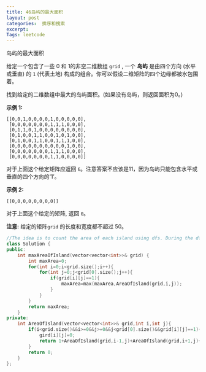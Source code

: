 ```yaml
---
title: 46岛屿的最大面积
layout: post
categories:  排序和搜索
excerpt: 
Tags: leetcode
---
```


岛屿的最大面积

给定一个包含了一些 0 和 1的非空二维数组 `grid` , 一个 **岛屿** 是由四个方向 (水平或垂直) 的 `1` (代表土地) 构成的组合。你可以假设二维矩阵的四个边缘都被水包围着。

找到给定的二维数组中最大的岛屿面积。(如果没有岛屿，则返回面积为0。)

**示例 1:**

```
[[0,0,1,0,0,0,0,1,0,0,0,0,0],
 [0,0,0,0,0,0,0,1,1,1,0,0,0],
 [0,1,1,0,1,0,0,0,0,0,0,0,0],
 [0,1,0,0,1,1,0,0,1,0,1,0,0],
 [0,1,0,0,1,1,0,0,1,1,1,0,0],
 [0,0,0,0,0,0,0,0,0,0,1,0,0],
 [0,0,0,0,0,0,0,1,1,1,0,0,0],
 [0,0,0,0,0,0,0,1,1,0,0,0,0]]
```

对于上面这个给定矩阵应返回 `6`。注意答案不应该是11，因为岛屿只能包含水平或垂直的四个方向的‘1’。

**示例 2:**

```
[[0,0,0,0,0,0,0,0]]
```

对于上面这个给定的矩阵, 返回 `0`。

**注意:** 给定的矩阵`grid` 的长度和宽度都不超过 50。

```c++
//The idea is to count the area of each island using dfs. During the dfs, we set the value of each point in the island to 0. The time complexity is O(mn).
class Solution {
public:
    int maxAreaOfIsland(vector<vector<int>>& grid) {
        int maxArea=0;
        for(int i=0;i<grid.size();i++){
            for(int j=0;j<grid[0].size();j++){
                if(grid[i][j]==1){
                    maxArea=max(maxArea,AreaOfIsland(grid,i,j));
                }
            }
        }
        return maxArea;
    }
private:
    int AreaOfIsland(vector<vector<int>>& grid,int i,int j){
        if(i<grid.size()&&i>=0&&j>=0&&j<grid[0].size()&&grid[i][j]==1){
            gird[i][j]=0;
            return 1+AreaOfIsland(grid,i-1,j)+AreaOfIsland(grid,i+1,j)+AreaOfIsland(grid,i,j-1)+AreaOfIsland(grid,i,j+1);
        }
        return 0;
    }
};
```

